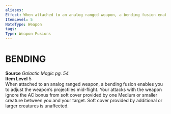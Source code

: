 ```yaml
---
aliases: 
Effect: When attached to an analog ranged weapon, a bending fusion enables you to adjust the weapon’s projectiles mid-flight. Your attacks with the weapon ignore the AC bonus from soft cover provided by one Medium or smaller creature between you and your target. Soft cover provided by additional or larger creatures is unaffected.
ItemLevel: 5
NoteType: Weapon
tags: 
Type: Weapon Fusions
---
```

# BENDING
**Source** _Galactic Magic pg. 54_  
**Item Level** 5  
When attached to an analog ranged weapon, a bending fusion enables you to adjust the weapon’s projectiles mid-flight. Your attacks with the weapon ignore the AC bonus from soft cover provided by one Medium or smaller creature between you and your target. Soft cover provided by additional or larger creatures is unaffected.